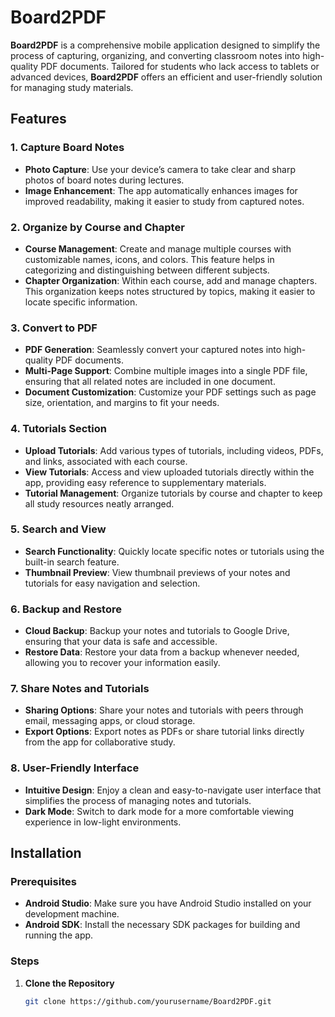 # Board2PDF

**Board2PDF** is a comprehensive mobile application designed to simplify the process of capturing, organizing, and converting classroom notes into high-quality PDF documents. Tailored for students who lack access to tablets or advanced devices, **Board2PDF** offers an efficient and user-friendly solution for managing study materials.

## Features

### 1. Capture Board Notes
- **Photo Capture**: Use your device’s camera to take clear and sharp photos of board notes during lectures.
- **Image Enhancement**: The app automatically enhances images for improved readability, making it easier to study from captured notes.

### 2. Organize by Course and Chapter
- **Course Management**: Create and manage multiple courses with customizable names, icons, and colors. This feature helps in categorizing and distinguishing between different subjects.
- **Chapter Organization**: Within each course, add and manage chapters. This organization keeps notes structured by topics, making it easier to locate specific information.

### 3. Convert to PDF
- **PDF Generation**: Seamlessly convert your captured notes into high-quality PDF documents. 
- **Multi-Page Support**: Combine multiple images into a single PDF file, ensuring that all related notes are included in one document.
- **Document Customization**: Customize your PDF settings such as page size, orientation, and margins to fit your needs.

### 4. Tutorials Section
- **Upload Tutorials**: Add various types of tutorials, including videos, PDFs, and links, associated with each course.
- **View Tutorials**: Access and view uploaded tutorials directly within the app, providing easy reference to supplementary materials.
- **Tutorial Management**: Organize tutorials by course and chapter to keep all study resources neatly arranged.

### 5. Search and View
- **Search Functionality**: Quickly locate specific notes or tutorials using the built-in search feature.
- **Thumbnail Preview**: View thumbnail previews of your notes and tutorials for easy navigation and selection.

### 6. Backup and Restore
- **Cloud Backup**: Backup your notes and tutorials to Google Drive, ensuring that your data is safe and accessible.
- **Restore Data**: Restore your data from a backup whenever needed, allowing you to recover your information easily.

### 7. Share Notes and Tutorials
- **Sharing Options**: Share your notes and tutorials with peers through email, messaging apps, or cloud storage.
- **Export Options**: Export notes as PDFs or share tutorial links directly from the app for collaborative study.

### 8. User-Friendly Interface
- **Intuitive Design**: Enjoy a clean and easy-to-navigate user interface that simplifies the process of managing notes and tutorials.
- **Dark Mode**: Switch to dark mode for a more comfortable viewing experience in low-light environments.

## Installation

### Prerequisites
- **Android Studio**: Make sure you have Android Studio installed on your development machine.
- **Android SDK**: Install the necessary SDK packages for building and running the app.

### Steps
1. **Clone the Repository**

   ```bash
   git clone https://github.com/yourusername/Board2PDF.git
